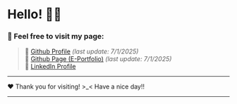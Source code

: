 # Hello! 👋🤝
### 🤗 Feel free to visit my page:

> 🔗 [Github Profile](https://github.com/mikaelhaqimi)                 _(last update: 7/1/2025)_ <br>
> 🔗 [Github Page (E-Portfolio)](https://mikaelhaqimi.github.io)       _(last update: 7/1/2025)_ <br>
> 🔗 [LinkedIn Profile](https://my.linkedin.com/in/mikael-haqimi-560881340) <br>
---
❤️ Thank you for visiting! >_< Have a nice day!!

---
